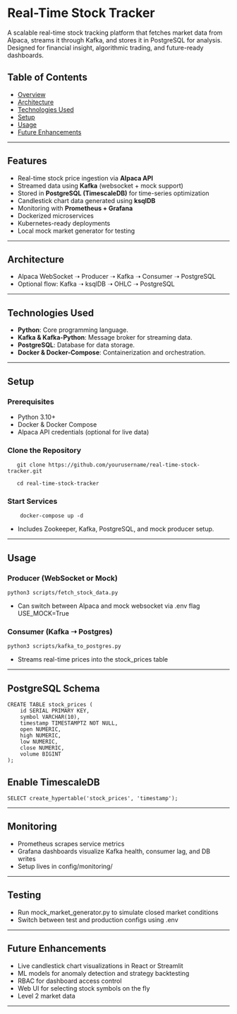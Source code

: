 # Real-Time Stock Tracker

A scalable real-time stock tracking platform that fetches market data from Alpaca, streams it through Kafka, and stores it in PostgreSQL for analysis. Designed for financial insight, algorithmic trading, and future-ready dashboards.
## Table of Contents
- [Overview](#overview)
- [Architecture](#architecture)
- [Technologies Used](#technologies-used)
- [Setup](#setup)
- [Usage](#usage)
- [Future Enhancements](#future-enhancements)
---
## Features
- Real-time stock price ingestion via **Alpaca API**
- Streamed data using **Kafka** (websocket + mock support)
- Stored in **PostgreSQL (TimescaleDB)** for time-series optimization
- Candlestick chart data generated using **ksqlDB**
- Monitoring with **Prometheus + Grafana**
- Dockerized microservices
- Kubernetes-ready deployments
- Local mock market generator for testing
---
## Architecture
- Alpaca WebSocket ➝ Producer ➝ Kafka ➝ Consumer ➝ PostgreSQL 
- Optional flow: Kafka ➝ ksqlDB ➝ OHLC ➝ PostgreSQL
---
## Technologies Used

- **Python**: Core programming language.
- **Kafka & Kafka-Python**: Message broker for streaming data.
- **PostgreSQL**: Database for data storage.
- **Docker & Docker-Compose**: Containerization and orchestration.
---
## Setup

### Prerequisites

- Python 3.10+
- Docker & Docker Compose
- Alpaca API credentials (optional for live data)

### Clone the Repository

```
   git clone https://github.com/yourusername/real-time-stock-tracker.git
```
```
   cd real-time-stock-tracker
```

### Start Services
```
	docker-compose up -d
```
- Includes Zookeeper, Kafka, PostgreSQL, and mock producer setup.
---
## Usage

### Producer (WebSocket or Mock)
```
python3 scripts/fetch_stock_data.py
```
- Can switch between Alpaca and mock websocket via .env flag USE_MOCK=True

### Consumer (Kafka ➝ Postgres)
```
python3 scripts/kafka_to_postgres.py
```
- Streams real-time prices into the stock_prices table
---
## PostgreSQL Schema
```
CREATE TABLE stock_prices (
    id SERIAL PRIMARY KEY,
    symbol VARCHAR(10),
    timestamp TIMESTAMPTZ NOT NULL,
    open NUMERIC,
    high NUMERIC,
    low NUMERIC,
    close NUMERIC,
    volume BIGINT
);
```
## Enable TimescaleDB
```
SELECT create_hypertable('stock_prices', 'timestamp');
```
---
## Monitoring
- Prometheus scrapes service metrics
- Grafana dashboards visualize Kafka health, consumer lag, and DB writes
- Setup lives in config/monitoring/
---
## Testing
- Run mock_market_generator.py to simulate closed market conditions
- Switch between test and production configs using .env
---
## Future Enhancements

- Live candlestick chart visualizations in React or Streamlit
- ML models for anomaly detection and strategy backtesting
- RBAC for dashboard access control
- Web UI for selecting stock symbols on the fly
- Level 2 market data
---